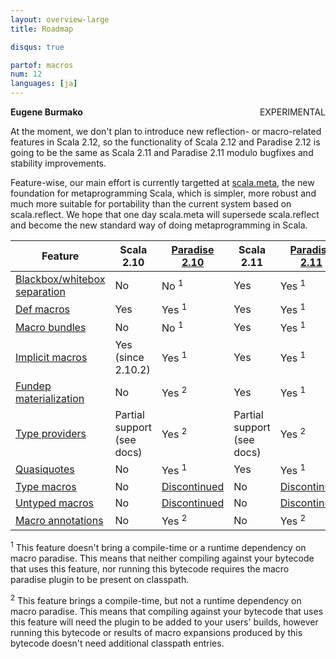 ```yaml
---
layout: overview-large
title: Roadmap

disqus: true

partof: macros
num: 12
languages: [ja]
---
```


<span class="label warning" style="float: right;">EXPERIMENTAL</span>

**Eugene Burmako**

At the moment, we don't plan to introduce new reflection- or macro-related features in Scala 2.12,
so the functionality of Scala 2.12 and Paradise 2.12 is going to be the same as Scala 2.11 and Paradise 2.11
modulo bugfixes and stability improvements.

Feature-wise, our main effort is currently targetted at [scala.meta](http://scalameta.org),
the new foundation for metaprogramming Scala, which is simpler, more robust and much more suitable for portability
than the current system based on scala.reflect. We hope that one day scala.meta will supersede scala.reflect
and become the new standard way of doing metaprogramming in Scala.

| Feature                                                                           | Scala 2.10                 | [Paradise 2.10](/overviews/macros/paradise.html)                                         | Scala 2.11      | [Paradise 2.11](/overviews/macros/paradise.html)                                          |
|-----------------------------------------------------------------------------------|----------------------------|------------------------------------------------------------------------------------------|-----------------|-------------------------------------------------------------------------------------------|
| [Blackbox/whitebox separation](/overviews/macros/blackbox-whitebox.html)          | No                         | No  <sup>1</sup>                                                                         | Yes                        | Yes <sup>1</sup>                                                                          |
| [Def macros](/overviews/macros/overview.html)                                     | Yes                        | Yes <sup>1</sup>                                                                         | Yes                        | Yes <sup>1</sup>                                                                          |
| [Macro bundles](/overviews/macros/bundles.html)                                   | No                         | No  <sup>1</sup>                                                                         | Yes                        | Yes <sup>1</sup>                                                                          |
| [Implicit macros](/overviews/macros/implicits.html)                               | Yes (since 2.10.2)         | Yes <sup>1</sup>                                                                         | Yes                        | Yes <sup>1</sup>                                                                          |
| [Fundep materialization](/overviews/macros/implicits.html#fundep_materialization) | No                         | Yes <sup>2</sup>                                                                         | Yes                        | Yes <sup>1</sup>                                                                          |
| [Type providers](/overviews/macros/typeproviders.html)                            | Partial support (see docs) | Yes <sup>2</sup>                                                                         | Partial support (see docs) | Yes <sup>2</sup>                                                                          |
| [Quasiquotes](/overviews/macros/quasiquotes.html)                                 | No                         | Yes <sup>1</sup>                                                                         | Yes                        | Yes <sup>1</sup>                                                                          |
| [Type macros](/overviews/macros/typemacros.html)                                  | No                         | [Discontinued](http://scalamacros.org/news/2013/08/05/macro-paradise-2.0.0-snapshot.html)| No                         | [Discontinued](http://scalamacros.org/news/2013/08/05/macro-paradise-2.0.0-snapshot.html) |
| [Untyped macros](/overviews/macros/untypedmacros.html)                            | No                         | [Discontinued](http://scalamacros.org/news/2013/08/05/macro-paradise-2.0.0-snapshot.html)| No                         | [Discontinued](http://scalamacros.org/news/2013/08/05/macro-paradise-2.0.0-snapshot.html) |
| [Macro annotations](/overviews/macros/annotations.html)                           | No                         | Yes <sup>2</sup>                                                                         | No                         | Yes <sup>2</sup>                                                                          |

<p><sup>1</sup> This feature doesn't bring a compile-time or a runtime dependency on macro paradise. This means that neither compiling against your bytecode that uses this feature, nor running this bytecode requires the macro paradise plugin to be present on classpath.</p>
<p><sup>2</sup> This feature brings a compile-time, but not a runtime dependency on macro paradise. This means that compiling against your bytecode that uses this feature will need the plugin to be added to your users' builds, however running this bytecode or results of macro expansions produced by this bytecode doesn't need additional classpath entries.</p>